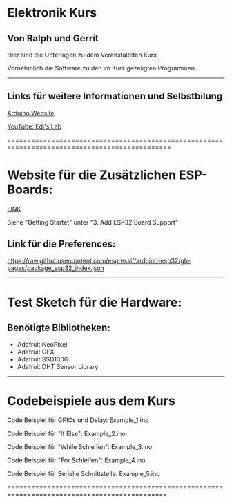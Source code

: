 # Elektronik Kurs
## Von Ralph und Gerrit

Hier sind die Unterlagen zu dem Veranstalteten Kurs

Vornehmlich die Software zu den im Kurz gezeiigten Programmen.

-----------------------------------------------------------------------------------------------

## Links für weitere Informationen und Selbstbilung

[Arduino Website](www.arduino.cc)

[YouTube: Edi's Lab](https://www.youtube.com/@EdisTechlab)

===============================================================================================


# Website für die Zusätzlichen ESP-Boards:

[LINK](https://github.com/sidharthmohannair/Tutorial-ESP32-C3-Super-Mini)

Siehe "Getting Startet" unter "3. Add ESP32 Board Support"

## Link für die Preferences:

https://raw.githubusercontent.com/espressif/arduino-esp32/gh-pages/package_esp32_index.json


-----------------------------------------------------------------------------------------------

# Test Sketch für die Hardware:

## Benötigte Bibliotheken:

- Adafruit NeoPixel
- Adafruit GFX
- Adafruit SSD1306
- Adafruit DHT Sensor Library

-----------------------------------------------------------------------------------------------

# Codebeispiele aus dem Kurs

Code Beispiel für GPIOs und Delay: Example_1.ino

Code Beispiel für "If Else": Example_2.ino

Code Beispiel für "While Schleifen": Example_3.ino

Code Beispiel für "For Schleifen": Example_4.ino

Code Beispiel für Serielle Schnittstelle: Example_5.ino


==============================================================================================


